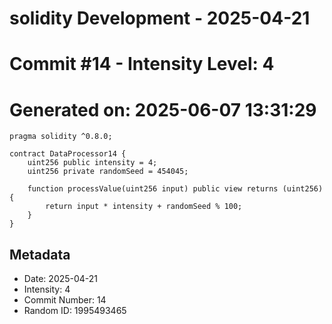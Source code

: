 ﻿# solidity Development - 2025-04-21
# Commit #14 - Intensity Level: 4
# Generated on: 2025-06-07 13:31:29
```solidity
pragma solidity ^0.8.0;

contract DataProcessor14 {
    uint256 public intensity = 4;
    uint256 private randomSeed = 454045;

    function processValue(uint256 input) public view returns (uint256) {
        return input * intensity + randomSeed % 100;
    }
}
```
## Metadata
- Date: 2025-04-21
- Intensity: 4
- Commit Number: 14
- Random ID: 1995493465
